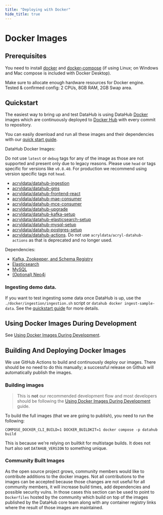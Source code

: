 ```yaml
---
title: "Deploying with Docker"
hide_title: true
---
```


# Docker Images

## Prerequisites
You need to install [docker](https://docs.docker.com/install/) and
[docker-compose](https://docs.docker.com/compose/install/) (if using Linux; on Windows and Mac compose is included with
Docker Desktop).

Make sure to allocate enough hardware resources for Docker engine. Tested & confirmed config: 2 CPUs, 8GB RAM, 2GB Swap
area.

## Quickstart

The easiest way to bring up and test DataHub is using DataHub [Docker](https://www.docker.com) images 
which are continuously deployed to [Docker Hub](https://hub.docker.com/u/acryldata) with every commit to repository.

You can easily download and run all these images and their dependencies with our
[quick start guide](../docs/quickstart.md).

DataHub Docker Images:

Do not use `latest` or `debug` tags for any of the image as those are not supported and present only due to legacy reasons. Please use `head` or tags specific for versions like `v0.8.40`. For production we recommend using version specific tags not `head`.

* [acryldata/datahub-ingestion](https://hub.docker.com/r/acryldata/datahub-ingestion/)
* [acryldata/datahub-gms](https://hub.docker.com/repository/docker/acryldata/datahub-gms/)
* [acryldata/datahub-frontend-react](https://hub.docker.com/repository/docker/acryldata/datahub-frontend-react/)
* [acryldata/datahub-mae-consumer](https://hub.docker.com/repository/docker/acryldata/datahub-mae-consumer/)
* [acryldata/datahub-mce-consumer](https://hub.docker.com/repository/docker/acryldata/datahub-mce-consumer/)
* [acryldata/datahub-upgrade](https://hub.docker.com/r/acryldata/datahub-upgrade/)
* [acryldata/datahub-kafka-setup](https://hub.docker.com/r/acryldata/datahub-kafka-setup/)
* [acryldata/datahub-elasticsearch-setup](https://hub.docker.com/r/acryldata/datahub-elasticsearch-setup/)
* [acryldata/datahub-mysql-setup](https://hub.docker.com/r/acryldata/datahub-mysql-setup/)
* [acryldata/datahub-postgres-setup](https://hub.docker.com/r/acryldata/datahub-postgres-setup/)
* [acryldata/datahub-actions](https://hub.docker.com/r/acryldata/datahub-actions). Do not use `acryldata/acryl-datahub-actions` as that is deprecated and no longer used.

Dependencies:
* [Kafka, Zookeeper, and Schema Registry](kafka-setup)
* [Elasticsearch](elasticsearch-setup)
* [MySQL](mysql)
* [(Optional) Neo4j](neo4j)

### Ingesting demo data.

If you want to test ingesting some data once DataHub is up, use the `./docker/ingestion/ingestion.sh` script or `datahub docker ingest-sample-data`. See the [quickstart guide](../docs/quickstart.md) for more details.

## Using Docker Images During Development

See [Using Docker Images During Development](../docs/docker/development.md).

## Building And Deploying Docker Images

We use GitHub Actions to build and continuously deploy our images. There should be no need to do this manually; a
successful release on Github will automatically publish the images.

### Building images

> This is **not** our recommended development flow and most developers should be following the
> [Using Docker Images During Development](../docs/docker/development.md) guide.

To build the full images (that we are going to publish), you need to run the following:

```
COMPOSE_DOCKER_CLI_BUILD=1 DOCKER_BUILDKIT=1 docker compose -p datahub build
```

This is because we're relying on builtkit for multistage builds. It does not hurt also set `DATAHUB_VERSION` to
something unique.

### Community Built Images

As the open source project grows, community members would like to contribute additions to the docker images. Not all contributions to the images can be accepted because those changes are not useful for all community members, it will increase build times, add dependencies and possible security vulns. In those cases this section can be used to point to `Dockerfiles` hosted by the community which build on top of the images published by the DataHub core team along with any container registry links where the result of those images are maintained.

